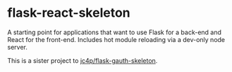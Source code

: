 # flask-react-skeleton

A starting point for applications that want to use Flask for a back-end and React for the front-end. Includes hot module reloading via a dev-only node server.

This is a sister project to [jc4p/flask-gauth-skeleton](https://github.com/jc4p/flask-gauth-skeleton).
